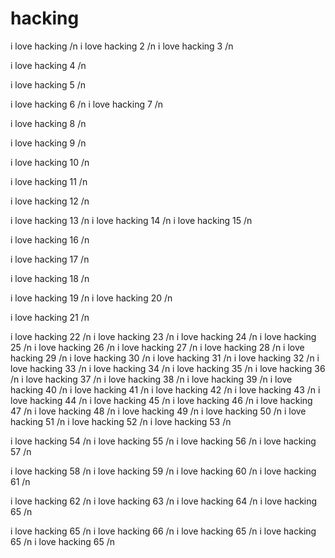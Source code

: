 # hacking

i love hacking /n
i love hacking 2 /n
i love hacking 3  /n

i love hacking 4 /n

i love hacking 5 /n

i love hacking 6 /n
i love hacking 7 /n

i love hacking 8 /n

i love hacking 9 /n

i love hacking 10 /n

i love hacking 11 /n

i love hacking 12 /n

i love hacking 13 /n
i love hacking 14 /n
i love hacking 15 /n

i love hacking 16 /n

i love hacking 17 /n

i love hacking 18 /n

i love hacking 19 /n
i love hacking 20 /n

i love hacking 21 /n

i love hacking 22 /n
i love hacking 23 /n
i love hacking 24 /n
i love hacking 25 /n
i love hacking 26 /n
i love hacking 27 /n
i love hacking 28 /n
i love hacking 29 /n
i love hacking 30 /n
i love hacking 31 /n
i love hacking 32 /n
i love hacking 33 /n
i love hacking 34 /n
i love hacking 35 /n
i love hacking 36 /n
i love hacking 37 /n
i love hacking 38 /n
i love hacking 39 /n
i love hacking 40 /n
i love hacking 41 /n
i love hacking 42 /n
i love hacking 43 /n
i love hacking 44 /n
i love hacking 45 /n
i love hacking 46 /n
i love hacking 47 /n
i love hacking 48 /n
i love hacking 49 /n
i love hacking 50 /n
i love hacking 51 /n
i love hacking 52 /n
i love hacking 53 /n

i love hacking 54 /n
i love hacking 55 /n
i love hacking 56 /n
i love hacking 57 /n


i love hacking 58 /n
i love hacking 59 /n
i love hacking 60 /n
i love hacking 61 /n


i love hacking 62 /n
i love hacking 63 /n
i love hacking 64 /n
i love hacking 65 /n

i love hacking 65 /n
i love hacking 66 /n
i love hacking 65 /n
i love hacking 65 /n
i love hacking 65 /n

